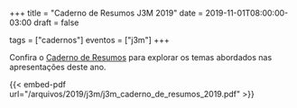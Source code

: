 +++
title = "Caderno de Resumos J3M 2019"
date = 2019-11-01T08:00:00-03:00
draft = false

tags = ["cadernos"]
eventos = ["j3m"]
+++

Confira o [Caderno de Resumos](/arquivos/2019/j3m/j3m_caderno_de_resumos_2019.pdf) para explorar os temas abordados nas apresentações deste ano.

{{< embed-pdf url="/arquivos/2019/j3m/j3m_caderno_de_resumos_2019.pdf" >}}

